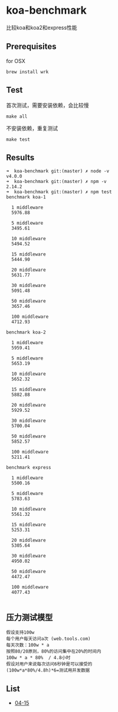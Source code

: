 # koa-benchmark

比较koa和koa2和express性能

## Prerequisites

for OSX

```
brew install wrk
```

## Test

首次测试，需要安装依赖，会比较慢

```
make all
```

不安装依赖，重复测试

```
make test
```

## Results

```
➜  koa-benchmark git:(master) ✗ node -v
v4.0.0
➜  koa-benchmark git:(master) ✗ npm -v 
2.14.2
➜  koa-benchmark git:(master) ✗ npm test 
benchmark koa-1

  1 middleware
  5976.88

  5 middleware
  3495.61

  10 middleware
  5494.52

  15 middleware
  5444.90

  20 middleware
  5631.77

  30 middleware
  5091.48

  50 middleware
  3657.46

  100 middleware
  4712.93
  
benchmark koa-2

  1 middleware
  5959.41

  5 middleware
  5653.19

  10 middleware
  5652.32

  15 middleware
  5882.88

  20 middleware
  5929.52

  30 middleware
  5700.04

  50 middleware
  5852.57

  100 middleware
  5211.41

benchmark express

  1 middleware
  5500.16

  5 middleware
  5783.63

  10 middleware
  5561.32

  15 middleware
  5253.31

  20 middleware
  5305.64

  30 middleware
  4950.02

  50 middleware
  4472.47

  100 middleware
  4077.43
  
```


## 压力测试模型

    假设支持100w
    每个用户每天访问a次 (web.tools.com)
    每天次数：100w * a
    按照80/20原则，80%的访问集中在20%的时间内
    100w * a * 80%  / 4.8小时
    假设对用户来说每次访问6秒钟是可以接受的
    (100w*a*80%/4.8h)*6=测试用并发数据
    
## List

- [04-15](04-15.html)